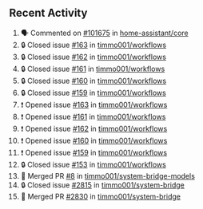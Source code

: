 ## Recent Activity

<!--START_SECTION:activity-->
1. 🗣 Commented on [#101675](https://github.com/home-assistant/core/issues/101675) in [home-assistant/core](https://github.com/home-assistant/core)
2. 🔒 Closed issue [#163](https://github.com/timmo001/workflows/issues/163) in [timmo001/workflows](https://github.com/timmo001/workflows)
3. 🔒 Closed issue [#162](https://github.com/timmo001/workflows/issues/162) in [timmo001/workflows](https://github.com/timmo001/workflows)
4. 🔒 Closed issue [#161](https://github.com/timmo001/workflows/issues/161) in [timmo001/workflows](https://github.com/timmo001/workflows)
5. 🔒 Closed issue [#160](https://github.com/timmo001/workflows/issues/160) in [timmo001/workflows](https://github.com/timmo001/workflows)
6. 🔒 Closed issue [#159](https://github.com/timmo001/workflows/issues/159) in [timmo001/workflows](https://github.com/timmo001/workflows)
7. ❗ Opened issue [#163](https://github.com/timmo001/workflows/issues/163) in [timmo001/workflows](https://github.com/timmo001/workflows)
8. ❗ Opened issue [#161](https://github.com/timmo001/workflows/issues/161) in [timmo001/workflows](https://github.com/timmo001/workflows)
9. ❗ Opened issue [#162](https://github.com/timmo001/workflows/issues/162) in [timmo001/workflows](https://github.com/timmo001/workflows)
10. ❗ Opened issue [#160](https://github.com/timmo001/workflows/issues/160) in [timmo001/workflows](https://github.com/timmo001/workflows)
11. ❗ Opened issue [#159](https://github.com/timmo001/workflows/issues/159) in [timmo001/workflows](https://github.com/timmo001/workflows)
12. 🔒 Closed issue [#153](https://github.com/timmo001/workflows/issues/153) in [timmo001/workflows](https://github.com/timmo001/workflows)
13. 🎉 Merged PR [#8](https://github.com/timmo001/system-bridge-models/pull/8) in [timmo001/system-bridge-models](https://github.com/timmo001/system-bridge-models)
14. 🔒 Closed issue [#2815](https://github.com/timmo001/system-bridge/issues/2815) in [timmo001/system-bridge](https://github.com/timmo001/system-bridge)
15. 🎉 Merged PR [#2830](https://github.com/timmo001/system-bridge/pull/2830) in [timmo001/system-bridge](https://github.com/timmo001/system-bridge)
<!--END_SECTION:activity-->
